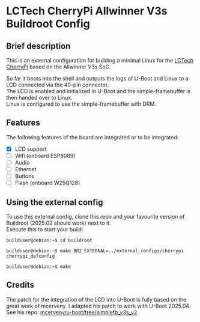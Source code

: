 # LCTech CherryPi Allwinner V3s Buildroot Config

## Brief description
This is an external configuration for building a minimal Linux for the [LCTech CherryPi](https://linux-sunxi.org/CherryPi_PC_V3S) based on the Allwinner V3s SoC.

So far it boots into the shell and outputs the logs of U-Boot and Linux to a LCD connected via the 40-pin connector.\
The LCD is enabled and initialized in U-Boot and the simple-framebuffer is then handed over to Linux.\
Linux is configured to use the simple-framebuffer with DRM.

## Features
The following features of the board are integrated or to be integrated:
- [x] LCD support
- [ ] Wifi (onboard ESP8089)
- [ ] Audio
- [ ] Ethernet
- [ ] Buttons
- [ ] Flash (onboard W25Q128)

## Using the external config
To use this external config, clone this repo and your favourite version of Buildroot (2025.02 should work) next to it.\
Execute this to start your build:
```console
builduser@debian:~$ cd buildroot

builduser@debian:~$ make BR2_EXTERNAL=../external_configs/cherrypi cherrypi_defconfig

builduser@debian:~$ make
```

## Credits
The patch for the integration of the LCD into U-Boot is fully based on the great work of mcerveny. I adapted his patch to work with U-Boot 2025.04.\
See his repo: [mcerveny/u-boot/tree/simplefb_v3s_v2](https://github.com/mcerveny/u-boot/tree/simplefb_v3s_v2)